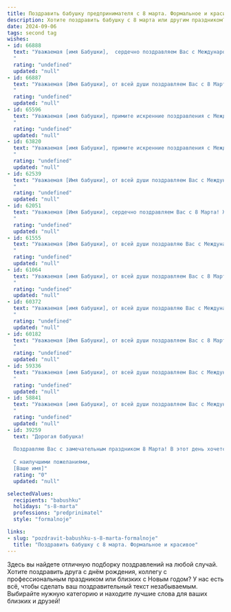 ```yaml
---
title: Поздравить бабушку предпринимателя с 8 марта. Формальное и красивое
description: Хотите поздравить бабушку с 8 марта или другим праздником? Наш ИИ создаст незабываемое поздравление, а вы обязательно выделитесь среди других.  
date: 2024-09-06
tags: second tag
wishes:
- id: 66888
  text: "Уважаемая [имя Бабушки],  сердечно поздравляем Вас с Международным женским днем 8 марта! Желаем Вам крепкого здоровья, неисчерпаемой энергии и процветания в Вашем предпринимательском деле. Пусть Ваша  жизнь  будет наполнена  радостью,  успехом и  благополучием!
  "
  rating: "undefined"
  updated: "null"
- id: 66887
  text: "Уважаемая [Имя Бабушки], от всей души поздравляем Вас с 8 Марта! Желаем Вам крепкого здоровья, вдохновения в Вашем предпринимательском деле, благополучия и радости в каждом мгновении жизни. Пусть этот день подарит Вам тепло, заботу и улыбки близких!
  "
  rating: "undefined"
  updated: "null"
- id: 65596
  text: "Уважаемая [имя бабушки], примите искренние поздравления с Международным женским днем! Желаю Вам крепкого здоровья, неугасаемого оптимизма и процветания Вашему любимому делу! Пусть каждый день будет наполнен радостью и благодарностью близких!
  "
  rating: "undefined"
  updated: "null"
- id: 63820
  text: "Уважаемая [имя Бабушки], примите искренние поздравления с Международным женским днем 8 Марта! Желаю Вам крепкого здоровья, неиссякаемой энергии, процветания в Вашем предпринимательском деле и неизменного счастья! Пусть каждый день приносит Вам радость и удачу!
  "
  rating: "undefined"
  updated: "null"
- id: 62539
  text: "Уважаемая [Имя бабушки], от всей души поздравляем Вас с Международным женским днём 8 Марта! Желаем Вам крепкого здоровья, оптимизма, процветания в Вашем замечательном предпринимательском деле и много радостных моментов в жизни!
  "
  rating: "undefined"
  updated: "null"
- id: 62051
  text: "Уважаемая [Имя Бабушки], сердечно поздравляем Вас с 8 Марта! Желаем Вам крепкого здоровья, неиссякаемой энергии и процветания Вашему бизнесу! Пусть каждый день будет наполнен радостью, а все начинания будут успешными!
  "
  rating: "undefined"
  updated: "null"
- id: 61555
  text: "Уважаемая [Имя Бабушки], от всей души поздравляю Вас с Международным женским днем! Желаю Вам крепкого здоровья, неиссякаемой энергии, вдохновения в Вашем нелегком, но важном деле, и, конечно же,  счастья, радости и благополучия! Пусть каждый день дарит Вам улыбки близких, а Ваша предпринимательская деятельность приносит заслуженный успех и удовлетворение!
  "
  rating: "undefined"
  updated: "null"
- id: 61064
  text: "Уважаемая [имя Бабушки], от всей души поздравляем Вас с 8 Марта! Желаем Вам крепкого здоровья, благополучия, процветания Вашему бизнесу и всегда весеннего настроения!
  "
  rating: "undefined"
  updated: "null"
- id: 60372
  text: "Уважаемая [имя бабушки], от всей души поздравляю Вас с Международным женским днем 8 Марта! Желаю Вам крепкого здоровья, неиссякаемой энергии, вдохновения и процветания в Вашем предпринимательском деле. Пусть каждый Ваш день будет полон радости и приятных моментов!
  "
  rating: "undefined"
  updated: "null"
- id: 60182
  text: "Уважаемая [Имя Бабушки], от всей души поздравляем Вас с 8 Марта! Желаем Вам крепкого здоровья, неиссякаемой энергии, благополучия в делах и, конечно же, бесконечного вдохновения в Вашем предпринимательском начинании. Пусть каждый день приносит Вам радость и новые успехи!
  "
  rating: "undefined"
  updated: "null"
- id: 59336
  text: "Уважаемая [имя Бабушки], от всей души поздравляем Вас с Международным женским днем!  Желаем Вам крепкого здоровья, благополучия,  творческих успехов в Вашем предпринимательском деле и  неиссякаемой энергии. Пусть каждый день будет наполнен радостью, счастьем и любовью!
  "
  rating: "undefined"
  updated: "null"
- id: 58841
  text: "Уважаемая [имя Бабушки], от всей души поздравляем Вас с Международным женским днем 8 марта! Желаем Вам крепкого здоровья, процветания в Вашем предпринимательском деле, радости, вдохновения и долгих лет жизни! Пусть каждый день будет наполнен теплом, любовью и приятными событиями!
  "
  rating: "undefined"
  updated: "null"
- id: 39259
  text: "Дорогая бабушка!
  
  Поздравляю Вас с замечательным праздником 8 Марта! В этот день хочется пожелать Вам здоровья, тепла и любви. Вы — настоящий пример стойкости и мудрости, Ваши достижения как предпринимателя вдохновляют всех вокруг. Пусть каждый Ваш день будет наполнен радостью, а все начинания приносят успех и удовлетворение.
  
  С наилучшими пожеланиями,
  [Ваше имя]"
  rating: "0"
  updated: "null"

selectedValues:
  recipients: "babushku"
  holidays: "s-8-marta"
  professions: "predprinimatel"
  style: "formalnoje"

links:
- slug: "pozdravit-babushku-s-8-marta-formalnoje"
  title: "Поздравить бабушку с 8 марта. Формальное и красивое"
---
```


Здесь вы найдете отличную подборку поздравлений на любой случай. 
Хотите поздравить друга с днём рождения, коллегу с профессиональным праздником или близких с Новым годом? У нас есть всё, чтобы сделать ваш поздравительный текст незабываемым. Выбирайте нужную категорию и находите лучшие слова для ваших близких и друзей!
